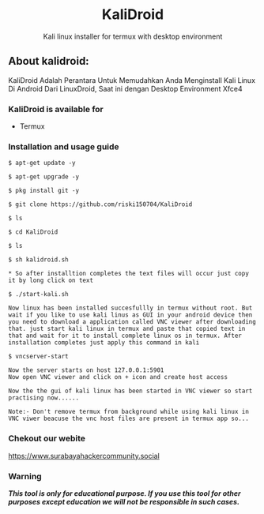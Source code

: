 <h1 align="center">KaliDroid</h1>
<p align="center">
      Kali linux installer for termux with desktop environment
</p>

## About kalidroid:

KaliDroid Adalah Perantara Untuk Memudahkan Anda Menginstall Kali Linux Di Android Dari LinuxDroid, Saat ini dengan Desktop Environment Xfce4
### KaliDroid is available for

* Termux

### Installation and usage guide
```
$ apt-get update -y
```
```
$ apt-get upgrade -y
```
```
$ pkg install git -y
```
```
$ git clone https://github.com/riski150704/KaliDroid
```
```
$ ls
```
```
$ cd KaliDroid
```
```
$ ls
```
```
$ sh kalidroid.sh
```
```
* So after installtion completes the text files will occur just copy it by long click on text
```
```
$ ./start-kali.sh
```
```
Now linux has been installed succesfullly in termux without root. But wait if you like to use kali linus as GUI in your android device then you need to download a application called VNC viewer after downloading that. just start kali linux in termux and paste that copied text in that and wait for it to install complete linux os in termux. After installation completes just apply this command in kali 
```
```
$ vncserver-start
```
```
Now the server starts on host 127.0.0.1:5901
Now open VNC viewer and click on + icon and create host access

Now the the gui of kali linux has been started in VNC viewer so start practising now......

Note:- Don't remove termux from background while using kali linux in VNC viwer beacuse the vnc host files are present in termux app so...
```

### Chekout our webite 
https://www.surabayahackercommunity.social
     
### Warning

***This tool is only for educational purpose. If you use this tool for other purposes except education we will not be responsible in such cases.***

